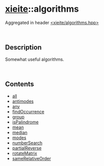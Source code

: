 # [xieite](./xieite.md)\:\:algorithms
Aggregated in header [<xieite/algorithms.hpp>](../include/xieite/algorithms.hpp)

&nbsp;

## Description
Somewhat useful algorithms.

&nbsp;

## Contents
- [all](./algorithms/all.md)
- [antimodes](./algorithms/antimodes.md)
- [any](./algorithms/any.md)
- [findOccurrence](./algorithms/findOccurrence.md)
- [group](./algorithms/group.md)
- [isPalindrome](./algorithms/isPalindrome.md)
- [mean](./algorithms/mean.md)
- [median](./algorithms/median.md)
- [modes](./algorithms/modes.md)
- [numberSearch](./algorithms/numberSearch.md)
- [partialReverse](./algorithms/partialReverse.md)
- [rotateMatrix](./algorithms/rotateMatrix.md)
- [sameRelativeOrder](./algorithms/sameRelativeOrder.md)
